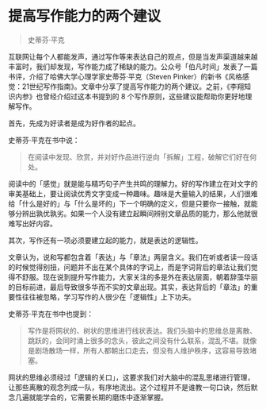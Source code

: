 # 提高写作能力的两个建议
> 史蒂芬·平克

互联网让每个人都能发声，通过写作等来表达自己的观点，但是当发声渠道越来越丰富时，我们却发现，写作能力成了稀缺的能力。公众号「伯凡时间」发表了一篇书评，介绍了哈佛大学心理学家史蒂芬·平克（Steven Pinker）的新书《风格感觉：21世纪写作指南》。文章中分享了提高写作能力的两个建议。之前，《李翔知识内参》也曾经介绍过这本书提到的 8 个写作原则，这些建议能帮助你更好地理解写作。

首先，先成为好读者是成为好作者的起点。

史蒂芬·平克在书中说：

> 在阅读中发现、欣赏，并对好作品进行逆向「拆解」工程，破解它们好在何处。

阅读中的「感觉」就是能与精巧句子产生共鸣的理解力。好的写作建立在对文字的审美基础上，要让阅读优秀文字变成一种趣味。趣味是大量输入的结果，人们很难给「什么是好的」与「什么是坏的」下一个明确的定义，但是只要你一接触，就能够分辨出孰优孰劣。如果一个人没有建立起瞬间辨别文章品质的能力，那么他就很难写出好内容。

其次，写作还有一项必须要建立起的能力，就是表达的逻辑性。

文章认为，说和写都包含着「表达」与「章法」两层含义。我们在听或者读一段话的时候觉得别扭，问题并不出在某个具体的字词上，而是字词背后的章法让我们觉得不舒服。现在说到提升写作能力，大家关注的多是外在表达层面，朝着辞藻华丽的目标前进，最后导致很多华而不实的文章出现。其实，表达背后的「章法」的重要性往往被忽略，学习写作的人很少在「逻辑性」上下功夫。

史蒂芬·平克在书中也提到：

> 写作是将网状的、树状的思维进行线状表达。我们头脑中的思维总是离散、跳跃的，会同时涌上很多的念头，彼此之间没有什么联系，混乱不堪。就像是剧场散场一样，所有人都朝出口走去，但没有人维护秩序，这容易导致堵塞。

网状的思维必须经过「逻辑的关口」，这要求我们对大脑中的混乱思绪进行管理，让那些离散的观念列成一队，有序地流出。这个过程并不是谁教一句口诀，然后默念几遍就能学会的，它需要长期的磨炼中逐渐掌握。